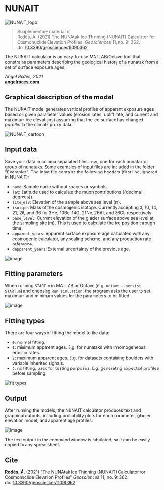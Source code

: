 # NUNAIT

![NUNAIT_logo](https://user-images.githubusercontent.com/53089531/129394469-bd579e0d-14f3-4eeb-98ef-528a92301586.png)

>Supplementary material of \
>Rodés, Á. (2021) The NUNAtak Ice Thinning (NUNAIT) Calculator for Cosmonuclide Elevation Profiles. *Geosciences* 11, no. 9: 362. doi:[10.3390/geosciences11090362](https://doi.org/10.3390/geosciences11090362 )

The NUNAIT calculator is an easy-to-use MATLAB/Octave tool that constrains parameters describing the geological history of a nunatak from a set of surface exposure ages.

*Ángel Rodés, 2021*\
[**angelrodes.com**](http://www.angelrodes.com/)

## Graphical description of the model

The NUNAIT model generates vertical profiles of apparent exposure ages based on given parameter values (erosion rates, uplift rate, and current and maximum ice elevations) assuming that the ice surface has changed *parallel* to the climate proxy data.

![NUNAIT_cartoon](https://user-images.githubusercontent.com/53089531/129214127-8459cb71-7675-4239-bc63-5f1075c46a7f.png)

## Input data

Save your data in comma separated files ```.csv```, one for each nunatak or group of nunataks. Some examples of input files are included in the folder "Examples". The input file contains the following headers (first line, ignored in NUNAIT): 

* ```name```: Sample name without spaces or symbols.
* ```lat```: Latitude used to calculate the muon contributions ({decimal degrees}).
* ```site_elv```: Elevation of the sample above sea level (m).
* ```isotope```: Mass of the cosmogenic isotope. Currently accepting 3, 10, 14, 21, 26, and 36 for 3He, 10Be, 14C, 21Ne, 26Al, and 36Cl, respectively.
* ```base_level```: Current elevation of the glacier surface above sea level at the sampling site (m). This is used to calculate the ice position through time.
* ```apparent_years```: Apparent surface exposure age calculated with any cosmogenic calculator, any scaling scheme, and any production rate reference.
* ```dapparent_years```: External uncertainty of the previous age.

![image](https://user-images.githubusercontent.com/53089531/131122210-d86e1034-834f-433a-b599-4ffc4081a194.png)

## Fitting parameters

When running ```START.m``` in MATLAB or Octave (e.g. ```octave --persist START.m```) and choosing ```Run simulation```, the program asks the user to set maximum and minimum values for the parameters to be fitted:

![image](https://user-images.githubusercontent.com/53089531/131124678-7670b0f6-deef-4c93-9729-c8ee10168486.png)


## Fitting types

There are four ways of fitting the model to the data: 
* ```0```: normal fitting.
* ```1```: minimum apparent ages. E.g. for nunataks with inhomogeneous erosion rates.
* ```2```: maximum apparent ages. E.g. for datasets containing boulders with variable inherited signals.
* ```3```: no fitting, used for testing purposes. E.g. generating expected profiles before sampling.

![fit types](https://user-images.githubusercontent.com/53089531/129227177-fae66375-82c1-48d5-9581-db72d63c778e.png)

## Output

After running the models, the NUNAIT calculator produces text and graphical outputs, including probability plots for each parameter, glacier elevation model, and apparent age profiles:

![image](https://user-images.githubusercontent.com/53089531/131139758-52c595c0-8483-45e5-862f-532c752dd963.png)

The text output in the command window is tabulated, so it can be easily copied to any spreadsheet.


## Cite

<!-- A description of the calculator is available at: -->

**Rodés, Á.** (2021) "The NUNAtak Ice Thinning (NUNAIT) Calculator for Cosmonuclide Elevation Profiles" *Geosciences* 11, no. 9: 362. doi:[10.3390/geosciences11090362](https://doi.org/10.3390/geosciences11090362 )
